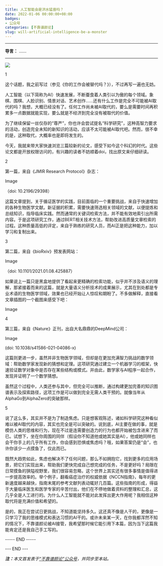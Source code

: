 ```yaml
---
title: 人工智能会是洪水猛兽吗？
date: 2022-01-06 00:00:00+08:00
badges:
- 公众号
categories: [不靠谱颜论]
slug: will-artificial-intelligence-be-a-monster
---
```


---

**导言：** ……

---

<img src="/images/2020-06-29/code.png" style="max-width:300px"/>

1

这个话题，我之前写过（参见《你的工作会被替代吗？》），不过再写一遍也无妨。

人工智能（以下简称为AI）快速发展，不断蚕食着人类引以为傲的每个领域。象棋、围棋、人脸识别、情景对话、艺术创作……还有什么工作是完全不可能被AI取代的吗？我想，大概已经没有了。任何工作尚未被AI取代的，要么是需要时间再积累多一点数据就能实现，要么就是不经济到完全没有被取代的价值。

为了继续保留一丝仅存的“尊严”，你也许会尝试提名“科学研究”，这种高智力要求的活动，创造完全未知的新知识的活动，应该不太可能被AI取代吧。然而，很不幸的是，这种取代，大概率也是即将发生的。

今天，我就来带大家快速浏览三篇较新的论文，感受下如今这个科幻的时代。这些论文都是开放权限访问的，有兴趣的读者不妨顺着doi，找出原文来仔细研读。

2

第一篇，来自《JMIR Research Protocol》杂志：

Image

（doi: 10.2196/29398）

这篇文章提到，关于循证医学的实践，目前面临的一个重要挑战，来自于快速增加的各种生物医学文献。新证据的积累，需要快速筛选相关领域的文献，以便提炼和总结知识，指导临床实践。然而通常的关键词检索方法，并不能有效地索引出所需内容。于是这项研究工作，通过BERT相关技术方法，帮助改进高质量文章检索的过程。这种质量高低的评定，来自于熟练的研究人员，而AI正是把这种能力，加以学习和复制出来。

3

第二篇，来自《bioRxiv》预发表网站：

Image

（doi: 10.1101/2021.01.08.425887）

如果说上一篇只是黑盒地提供了看起来更精确的检索功能，似乎并不涉及语义的理解，那紧接着而来的这篇，就是大量语义分析技术的成果展示，尤其在到处都是专业术语的生物医学领域，效果也已经开始让人惊叹和期盼了。不多做解释，直接看文章插图的一个截图来感受下吧：

Image

4

第三篇，来自《Nature》正刊，出自大名鼎鼎的DeepMind公司：

Image

(doi: 10.1038/s41586-021-04086-x)

这篇则更进一步，虽然并非生物医学领域，但却是在更加充满智力挑战的数学领域：帮助数学家发现新的猜想和定理。这项研究通过建立一个机器学习的框架，快速验证数学对象中是否存在某些结构或模式。并由此，数学家与AI程序一起合作，发现并证明了一个数学猜想。

虽然这个过程中，人类还参与其中，但完全可以推断，通过构建更加完善的知识图谱表示及探索路径，这项工作是可以做到完全无需人类干预的。就像当年从AlphaGo到AlphaZero的突破那样。

5

说了这么多，其实并不是为了制造焦虑。只是想客观陈述，诸如科学研究这种看似难以被AI取代的内容，其实也完全是可以突破的。说到底，AI主要在做的事，就是模仿人类的思维和行为，现在不过是连需要创造力的行为也都开始被包含进来了而已。试想下，坐在你周围的同伴（假设你不知道他或她其实是AI），他或她同样也会干你手上的几乎所有工作，你会感到恐惧或焦虑吗？哦，如果答案仍是“会”，也许你该少一点摸鱼了，仅此而已。

既然大趋势如此，焦虑也解决不了任何问题，那么不如拥抱它，找到更多的应用场景，把它们实现出来，帮助我们更快完成自己想完成的任务，不是更好吗？局限在日常摸鱼的狭隘视野里，我们很容易忽略，这个世界上其实还有很多事情是值得进一步提高效率的。举个例子，翻看癌症治疗的权威依据《NCCN指南》，每年的更新速度越来越快，指南末尾的参考文献列表动辄好几百篇。这些指南的形成，得益于大量临床医生和医学专家的辛苦付出，他们在不停地做着资料的整理和汇总，这几乎全是人工进行的。为什么人工智能就不能对此发挥出更大作用呢？我相信这种取代将是充满价值和希望的。

是的，我正在尝试日更挑战，不知道能坚持多久。这还真不像是人干的，更像是一只学习了我的思维模式和表达习惯的AI干的。或许未来某一天，在你我都浑然不知的情况下，不靠谱颜论被AI接管，我希望那时候它能引用下本篇，因为当下这篇我能肯定还是我自己手工写的。

----- END -----

<div class="p-5 text-center">--- END ---</div>

<i><b>注：</b>本文首发表于[“不靠谱颜论”公众号](https://mp.weixin.qq.com/s/DUdEbKoY-lVC0QpjEAIYyQ)，并同步至本站。</i>
